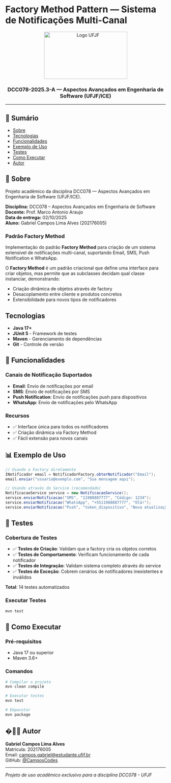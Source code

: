 # Factory Method Pattern — Sistema de Notificações Multi-Canal

<p align="center">
  <a href="https://www.ufjf.br/" rel="noopener">
    <img width=261 height=148 src="https://upload.wikimedia.org/wikipedia/commons/thumb/7/71/Logo_da_UFJF.png/640px-Logo_da_UFJF.png" alt="Logo UFJF">
  </a>
</p>

<h3 align="center">DCC078-2025.3-A — Aspectos Avançados em Engenharia de Software (UFJF/ICE)</h3>

---

## 📝 Sumário
- [Sobre](#sobre)
- [Tecnologias](#tecnologias)
- [Funcionalidades](#funcionalidades)
- [Exemplo de Uso](#exemplo)
- [Testes](#testes)
- [Como Executar](#executar)
- [Autor](#autor)

## 🧐 Sobre <a name="sobre"></a>

Projeto acadêmico da disciplina DCC078 — Aspectos Avançados em Engenharia de Software (UFJF/ICE).

**Disciplina:** DCC078 – Aspectos Avançados em Engenharia de Software  
**Docente:** Prof. Marco Antonio Araujo  
**Data de entrega:** 02/10/2025  
**Aluno:** Gabriel Campos Lima Alves (202176005)

### Padrão Factory Method

Implementação do padrão **Factory Method** para criação de um sistema extensível de notificações multi-canal, suportando Email, SMS, Push Notification e WhatsApp.

O **Factory Method** é um padrão criacional que define uma interface para criar objetos, mas permite que as subclasses decidam qual classe instanciar, demonstrando:

- Criação dinâmica de objetos através de factory
- Desacoplamento entre cliente e produtos concretos
- Extensibilidade para novos tipos de notificadores

##  Tecnologias <a name="tecnologias"></a>

- **Java 17+**
- **JUnit 5** - Framework de testes
- **Maven** - Gerenciamento de dependências
- **Git** - Controle de versão

## 🚀 Funcionalidades <a name="funcionalidades"></a>

### Canais de Notificação Suportados

- **Email**: Envio de notificações por email
- **SMS**: Envio de notificações por SMS
- **Push Notification**: Envio de notificações push para dispositivos
- **WhatsApp**: Envio de notificações pelo WhatsApp

### Recursos

- ✅ Interface única para todos os notificadores
- ✅ Criação dinâmica via Factory Method
- ✅ Fácil extensão para novos canais

## 📊 Exemplo de Uso <a name="exemplo"></a>
```java
// Usando a Factory diretamente
INotificador email = NotificadorFactory.obterNotificador("Email");
email.enviar("usuario@exemplo.com", "Sua mensagem aqui");

// Usando através do Service (recomendado)
NotificacaoService service = new NotificacaoService();
service.enviarNotificacao("SMS", "11988887777", "Código: 1234");
service.enviarNotificacao("WhatsApp", "+5511988887777", "Olá!");
service.enviarNotificacao("Push", "token_dispositivo", "Nova atualização");
```

## 🧪 Testes <a name="testes"></a>

### Cobertura de Testes

- ✅ **Testes de Criação**: Validam que a factory cria os objetos corretos
- ✅ **Testes de Comportamento**: Verificam funcionamento de cada notificador
- ✅ **Testes de Integração**: Validam sistema completo através do service
- ✅ **Testes de Exceção**: Cobrem cenários de notificadores inexistentes e inválidos

**Total**: 14 testes automatizados

### Executar Testes

```bash
mvn test
```

## 🚀 Como Executar <a name="executar"></a>

### Pré-requisitos

- Java 17 ou superior
- Maven 3.6+

### Comandos

```bash
# Compilar o projeto
mvn clean compile

# Executar testes
mvn test

# Empacotar
mvn package
```

## �👨‍💻 Autor <a name="autor"></a>
**Gabriel Campos Lima Alves**  
Matrícula: 202176005  
Email: campos.gabriel@estudante.ufjf.br  
GitHub: [@CamposCodes](https://github.com/CamposCodes)

---

*Projeto de uso acadêmico exclusivo para a disciplina DCC078 - UFJF*